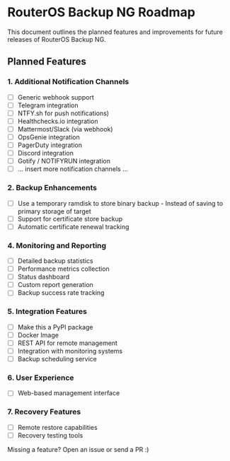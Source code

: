 # RouterOS Backup NG Roadmap

This document outlines the planned features and improvements for future releases of RouterOS Backup NG.

## Planned Features

### 1. Additional Notification Channels
- [ ] Generic webhook support
- [ ] Telegram integration
- [ ] NTFY.sh for push notifications)
- [ ] Healthchecks.io integration
- [ ] Mattermost/Slack (via webhook)
- [ ] OpsGenie integration
- [ ] PagerDuty integration
- [ ] Discord integration
- [ ] Gotify / NOTIFYRUN integration
- [ ] ... insert more notification channels ...

### 2. Backup Enhancements
- [ ] Use a temporary ramdisk to store binary backup
      - Instead of saving to primary storage of target
- [ ] Support for certificate store backup
- [ ] Automatic certificate renewal tracking

### 4. Monitoring and Reporting
- [ ] Detailed backup statistics
- [ ] Performance metrics collection
- [ ] Status dashboard
- [ ] Custom report generation
- [ ] Backup success rate tracking

### 5. Integration Features
- [ ] Make this a PyPI package
- [ ] Docker Image
- [ ] REST API for remote management
- [ ] Integration with monitoring systems
- [ ] Backup scheduling service

### 6. User Experience
- [ ] Web-based management interface

### 7. Recovery Features
- [ ] Remote restore capabilities
- [ ] Recovery testing tools

Missing a feature? Open an issue or send a PR :)
